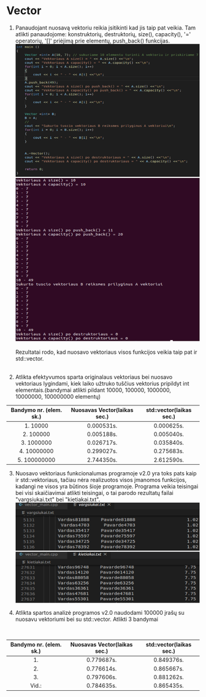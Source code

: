 # Vector

1. Panaudojant nuosavą vektoriu reikia įsitikinti kad jis taip pat veikia. Tam atlikti panaudojome: konstruktorių, destruktorių, size(), capacity(), '=' operatorių, '[]' priėjimą prie elementų, push_back() funkcijas.</br>
![My_vector](my_vector_code.png)
![My_vector](my_vector_different_functions.png)</br></br>
Rezultatai rodo, kad nuosavo vektoriaus visos funkcijos veikia taip pat ir std::vector.</br></br>

2. Atlikta efektyvumos sparta originalaus vektoriaus bei nuosavo vektoriaus lygindami, kiek laiko užtruko tuščius vektorius pripildyt int elementais.(bandymai atlikti pildant 10000, 100000, 1000000, 10000000, 100000000 elementų)</br>

| Bandymo nr. (elem. sk.)| Nuosavas Vector(laikas sec.)| std::vector(laikas sec.)|
|:----------------------:|:--------------:|:----------:|
| 1. 10000               |0.000531s.      |0.000625s.  |
| 2. 100000              |0.005188s.      |0.005040s.  |
| 3. 1000000             |0.026717s.      |0.035840s.  |
| 4. 10000000            |0.299027s.      |0.275683s.  |
| 5. 100000000           |2.744350s.      |2.612590s.  |

3. Nuosavo vektoriaus funkcionalumas programoje v2.0 yra toks pats kaip ir std::vektoriaus, tačiau nėra realizuotos visos įmanomos funkcijos, kadangi ne visos yra būtinos šioje programoje. Programa veikia teisingai bei visi skaičiavimai atlikti teisingai, o tai parodo rezultatų failai "vargsiukai.txt" bei "kietiakai.txt".
![My_vector](vargsiukai.png)</br>
![My_vector](kietiakai.png)</br>

4. Atlikta spartos analizė programos v2.0 naudodami 100000 įrašų su nuosavu vektoriumi bei su std::vector. Atlikti 3 bandymai
</br>

| Bandymo nr. (elem. sk.)| Nuosavas Vector(laikas sec.)| std::vector(laikas sec.)|
|:---------------:|:--------------:|:----------:|
| 1.              |0.779687s.      |0.849376s.  |
| 2.              |0.776614s.      |0.865667s.  |
| 3.              |0.797606s.      |0.881262s.  |
|Vid.:            |0.784635s.      |0.865435s.  |

